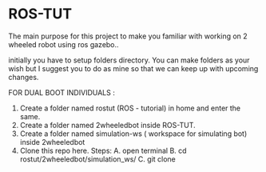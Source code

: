 # ROS-TUT
The main purpose for this project to make you familiar with working on 2 wheeled robot 
using ros gazebo..

 initially you have to setup folders directory.
You can make folders as your wish but I suggest you to do as 
mine so that we can keep up with upcoming changes.

FOR DUAL BOOT INDIVIDUALS :
1. Create a folder named rostut (ROS - tutorial) in home and enter the same.
2. Create a folder named 2wheeledbot inside ROS-TUT.
3. Create a folder named simulation-ws ( workspace for simulating  bot) inside 2wheeledbot
4. Clone this repo here. 
   Steps:
   A. open terminal 
   B. cd rostut/2wheeledbot/simulation_ws/
   C. git clone 


